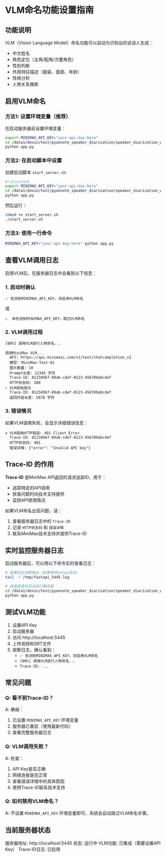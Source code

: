 # VLM命名功能设置指南

## 功能说明

VLM（Vision Language Model）命名功能可以自动为识别出的说话人生成：
- 中文姓名
- 角色定位（主角/配角/次要角色）
- 性别判断
- 外观特征描述（服装、面部、年龄）
- 性格分析
- 人物关系推断

## 启用VLM命名

### 方法1: 设置环境变量（推荐）

在启动服务器前设置环境变量：

```bash
export MINIMAX_API_KEY="your-api-key-here"
cd /data1/devin/test/pyannote_speaker_diarization/speaker_diarization_web/backend
python app.py
```

### 方法2: 在启动脚本中设置

创建启动脚本 `start_server.sh`:

```bash
#!/bin/bash
export MINIMAX_API_KEY="your-api-key-here"
cd /data1/devin/test/pyannote_speaker_diarization/speaker_diarization_web/backend
python app.py
```

然后运行：
```bash
chmod +x start_server.sh
./start_server.sh
```

### 方法3: 使用一行命令

```bash
MINIMAX_API_KEY="your-api-key-here" python app.py
```

## 查看VLM调用日志

启用VLM后，在服务器日志中会看到以下信息：

### 1. 启动时确认
```
✅ 检测到MINIMAX_API_KEY，将启用VLM命名
```

或

```
⚠️  未检测到MINIMAX_API_KEY，跳过VLM命名
```

### 2. VLM调用过程
```
[80%] 调用VLM进行人物命名...

调用MiniMax VLM...
  API: https://api.minimaxi.com/v1/text/chatcompletion_v2
  模型: MiniMax-Text-01
  图片数量: 10
  Prompt长度: 12345 字符
  Trace-ID: 01234567-89ab-cdef-0123-456789abcdef
  HTTP状态码: 200
✓ VLM调用成功
  Trace-ID: 01234567-89ab-cdef-0123-456789abcdef
  返回内容长度: 5678 字符
```

### 3. 错误情况

如果VLM调用失败，会显示详细错误信息：

```
✗ VLM调用HTTP错误: 401 Client Error
  Trace-ID: 01234567-89ab-cdef-0123-456789abcdef
  HTTP状态码: 401
  错误详情: {"error": "Invalid API key"}
```

## Trace-ID 的作用

**Trace-ID** 是MiniMax API返回的请求追踪ID，用于：
- 追踪特定的API调用
- 排查问题时向技术支持提供
- 监控API使用情况

如果VLM命名出现问题，请：
1. 查看服务器日志中的 `Trace-ID`
2. 记录 `HTTP状态码` 和 `错误详情`
3. 联系MiniMax技术支持并提供Trace-ID

## 实时监控服务器日志

启动服务器后，可以用以下命令实时查看日志：

```bash
# 查看后台进程输出（如果使用nohup启动）
tail -f /tmp/fastapi_5445.log

# 或者直接在前台运行服务器
cd /data1/devin/test/pyannote_speaker_diarization/speaker_diarization_web/backend
python app.py
```

## 测试VLM功能

1. 设置API Key
2. 启动服务器
3. 访问 http://localhost:5445
4. 上传视频和SRT文件
5. 观察日志，确认看到：
   - `✅ 检测到MINIMAX_API_KEY，将启用VLM命名`
   - `[80%] 调用VLM进行人物命名...`
   - `Trace-ID: ...`

## 常见问题

### Q: 看不到Trace-ID？
A: 确保：
1. 已设置 `MINIMAX_API_KEY` 环境变量
2. 服务器已重启（使用最新代码）
3. 查看完整服务器日志

### Q: VLM调用失败？
A: 检查：
1. API Key是否正确
2. 网络连接是否正常
3. 查看错误详情中的具体原因
4. 使用Trace-ID联系技术支持

### Q: 如何禁用VLM命名？
A: 不设置 `MINIMAX_API_KEY` 环境变量即可，系统会自动跳过VLM命名步骤。

## 当前服务器状态

服务器地址: http://localhost:5445
状态: 运行中
VLM功能: 已集成（需要设置API Key）
Trace-ID日志: 已启用
